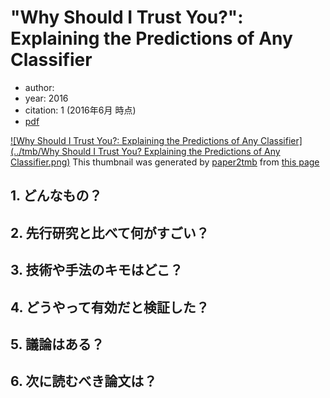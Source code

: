 # "Why Should I Trust You?": Explaining the Predictions of Any Classifier
- author:
- year: 2016
- citation: 1 (2016年6月 時点)
- [pdf](http://arxiv.org/pdf/1602.04938)

[![Why Should I Trust You?: Explaining the Predictions of Any Classifier](../tmb/Why Should I Trust You? Explaining the Predictions of Any Classifier.png)](http://arxiv.org/pdf/1602.04938)
This thumbnail was generated by [paper2tmb](https://github.com/sotetsuk/paper2tmb) from [this page](http://arxiv.org/pdf/1602.04938)

## 1. どんなもの？
## 2. 先行研究と比べて何がすごい？
## 3. 技術や手法のキモはどこ？
## 4. どうやって有効だと検証した？
## 5. 議論はある？
## 6. 次に読むべき論文は？
